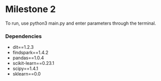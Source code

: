 # Milestone 2

To run, use python3 main.py and enter parameters through the terminal.

### Dependencies 
- dit==1.2.3
- findspark==1.4.2
- pandas==1.0.4
- scikit-learn==0.23.1
- scipy==1.4.1
- sklearn==0.0
